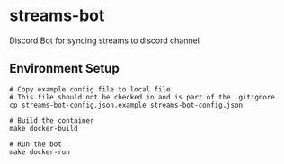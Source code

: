 # streams-bot
Discord Bot for syncing streams to discord channel

## Environment Setup

```
# Copy example config file to local file.
# This file should not be checked in and is part of the .gitignore
cp streams-bot-config.json.example streams-bot-config.json

# Build the container
make docker-build

# Run the bot
make docker-run
```
